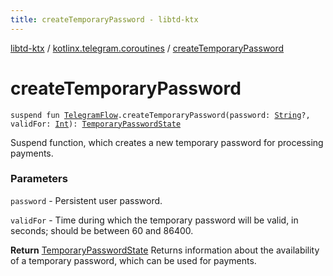 ```yaml
---
title: createTemporaryPassword - libtd-ktx
---
```


[libtd-ktx](../index.html) / [kotlinx.telegram.coroutines](index.html) / [createTemporaryPassword](./create-temporary-password.html)

# createTemporaryPassword

`suspend fun `[`TelegramFlow`](../kotlinx.telegram.core/-telegram-flow/index.html)`.createTemporaryPassword(password: `[`String`](https://kotlinlang.org/api/latest/jvm/stdlib/kotlin/-string/index.html)`?, validFor: `[`Int`](https://kotlinlang.org/api/latest/jvm/stdlib/kotlin/-int/index.html)`): `[`TemporaryPasswordState`](https://tdlibx.github.io/td/docs/org/drinkless/td/libcore/telegram/TdApi/TemporaryPasswordState.html)

Suspend function, which creates a new temporary password for processing payments.

### Parameters

`password` - Persistent user password.

`validFor` - Time during which the temporary password will be valid, in seconds; should be
between 60 and 86400.

**Return**
[TemporaryPasswordState](https://tdlibx.github.io/td/docs/org/drinkless/td/libcore/telegram/TdApi/TemporaryPasswordState.html) Returns information about the availability of a temporary
password, which can be used for payments.

